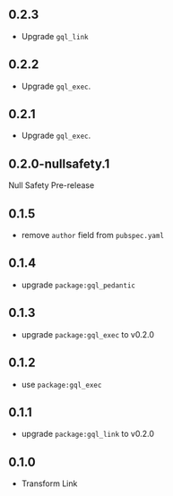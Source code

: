 ## 0.2.3

- Upgrade `gql_link`

## 0.2.2

- Upgrade `gql_exec`.

## 0.2.1

- Upgrade `gql_exec`.

## 0.2.0-nullsafety.1

Null Safety Pre-release

## 0.1.5

- remove `author` field from `pubspec.yaml`

## 0.1.4

- upgrade `package:gql_pedantic`

## 0.1.3

- upgrade `package:gql_exec` to v0.2.0

## 0.1.2

- use `package:gql_exec`

## 0.1.1

- upgrade `package:gql_link` to v0.2.0

## 0.1.0

- Transform Link
